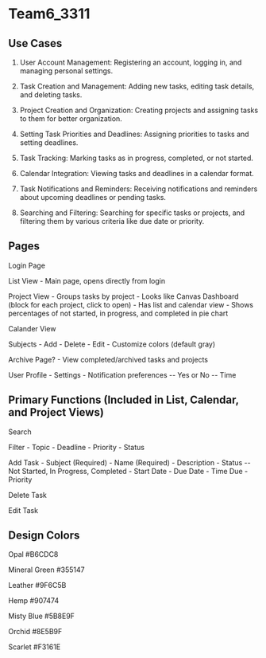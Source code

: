 # Team6_3311

Use Cases
----------
1. User Account Management: Registering an account, logging in, and managing personal settings.

2. Task Creation and Management: Adding new tasks, editing task details, and deleting tasks.

3. Project Creation and Organization: Creating projects and assigning tasks to them for better organization.

4. Setting Task Priorities and Deadlines: Assigning priorities to tasks and setting deadlines.

5. Task Tracking: Marking tasks as in progress, completed, or not started.

6. Calendar Integration: Viewing tasks and deadlines in a calendar format.

7. Task Notifications and Reminders: Receiving notifications and reminders about upcoming deadlines or pending tasks.

8. Searching and Filtering: Searching for specific tasks or projects, and filtering them by various criteria like due date or priority.

Pages
----------
Login Page

List View
    - Main page, opens directly from login

Project View
    - Groups tasks by project
    - Looks like Canvas Dashboard (block for each project, click to open)
    - Has list and calendar view
    - Shows percentages of not started, in progress, and completed in pie chart

Calander View

Subjects
    - Add
    - Delete
    - Edit
    - Customize colors (default gray)

Archive Page?
    - View completed/archived tasks and projects

User Profile
    - Settings
    - Notification preferences
        -- Yes or No
        -- Time

Primary Functions
(Included in List, Calendar, and Project Views)
----------
Search

Filter
    - Topic
    - Deadline
    - Priority
    - Status

Add Task
    - Subject (Required)
    - Name (Required)
    - Description
    - Status 
        -- Not Started, In Progress, Completed
    - Start Date
    - Due Date
    - Time Due
    - Priority

Delete Task

Edit Task


Design Colors
----------
Opal #B6CDC8

Mineral Green #355147

Leather #9F6C5B

Hemp #907474

Misty Blue #5B8E9F

Orchid #8E5B9F

Scarlet #F3161E